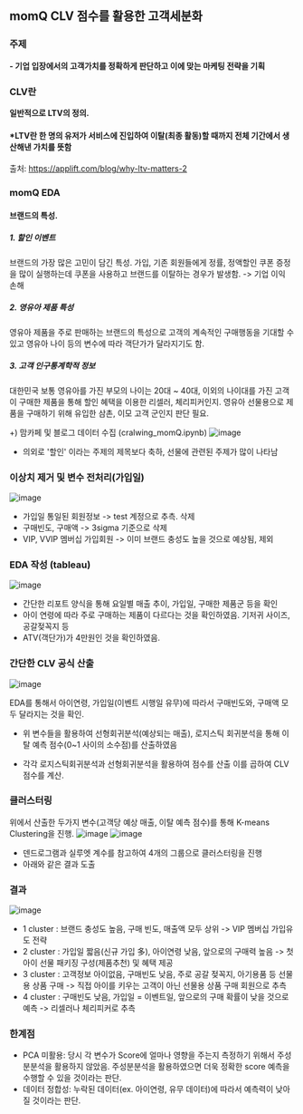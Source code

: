 ## momQ CLV 점수를 활용한 고객세분화

### 주제

__- 기업 입장에서의 고객가치를 정확하게 판단하고 이에 맞는 마케팅 전략을 기획__

### CLV란

__일반적으로 LTV의 정의.__
#### *LTV란 한 명의 유저가 서비스에 진입하여 이탈(최종 활동)할 때까지 전체 기간에서 생산해낸 가치를 뜻함
출처: https://applift.com/blog/why-ltv-matters-2

### momQ EDA 

#### __브랜드의 특성.__
##### 1. 할인 이벤트
브랜드의 가장 많은 고민이 담긴 특성. 
가입, 기존 회원들에게 정률, 정액할인 쿠폰 증정을 많이 실행하는데 
쿠폰을 사용하고 브랜드를 이탈하는 경우가 발생함. -> 기업 이익 손해
##### 2. 영유아 제품 특성
영유아 제품을 주로 판매하는 브랜드의 특성으로 고객의 계속적인 구매행동을
기대할 수 있고 영유아 나이 등의 변수에 따라 객단가가 달라지기도 함. 
##### 3. 고객 인구통계학적 정보
대한민국 보통 영유아를 가진 부모의 나이는 20대 ~ 40대, 이외의 나이대를 가진 고객이 
구매한 제품을 통해 할인 혜택을 이용한 리셀러, 체리피커인지. 영유아 선물용으로
제품을 구매하기 위해 유입한 삼촌, 이모 고객 군인지 판단 필요. 

+) 맘카페 및 블로그 데이터 수집 (cralwing_momQ.ipynb)
![image](https://user-images.githubusercontent.com/58278809/87530497-5da55b00-c6cb-11ea-92be-d5bf6e6a9eb5.png)

- 의외로 '할인' 이라는 주제의 제목보다 축하, 선물에 관련된 주제가 많이 나타남

### 이상치 제거 및 변수 전처리(가입일)
![image](https://user-images.githubusercontent.com/58278809/87530586-7f064700-c6cb-11ea-9cb1-abc071b64703.png)

- 가입일 통일된 회원정보 -> test 계정으로 추측. 삭제
- 구매빈도, 구매액 -> 3sigma 기준으로 삭제
- VIP, VVIP 멤버십 가입회원 -> 이미 브랜드 충성도 높을 것으로 예상됨, 제외
### EDA 작성 (tableau) 
![image](https://user-images.githubusercontent.com/58278809/87530101-e1127c80-c6ca-11ea-852b-08cd3a12c3ab.png)

- 간단한 리포트 양식을 통해 요일별 매출 추이, 가입일, 구매한 제품군 등을 확인
- 아이 연령에 따라 주로 구매하는 제품이 다르다는 것을 확인하였음. 기저귀 사이즈, 공갈젖꼭지 등 
- ATV(객단가)가 4만원인 것을 확인하였음.

### 간단한 CLV 공식 산출
![image](https://user-images.githubusercontent.com/58278809/87530639-904f5380-c6cb-11ea-9873-472b8ee8c7ad.png)

EDA를 통해서 아이연령, 가입일(이벤트 시행일 유무)에 따라서 구매빈도와, 구매액 모두 달라지는 것을 확인. 

- 위 변수들을 활용하여 선형회귀분석(예상되는 매출), 로지스틱 회귀분석을 통해 이탈 예측 점수(0~1 사이의 소수점)를 산출하였음

- 각각 로지스틱회귀분석과 선형회귀분석을 활용하여 점수를 산출
이를 곱하여 CLV 점수를 계산. 


### 클러스터링

위에서 산출한 두가지 변수(고객당 예상 매출, 이탈 예측 점수)를 통해 K-means Clustering을 진행.
![image](https://user-images.githubusercontent.com/58278809/87530713-abba5e80-c6cb-11ea-9c1d-491309158423.png)
![image](https://user-images.githubusercontent.com/58278809/87530726-b1b03f80-c6cb-11ea-8669-8bb03066f1ca.png)

- 덴드로그램과 실루엣 계수를 참고하여 4개의 그룹으로 클러스터링을 진행
- 아래와 같은 결과 도출

### 결과
![image](https://user-images.githubusercontent.com/58278809/87530774-c391e280-c6cb-11ea-8c92-00c6da3dcc2a.png)
* 1 cluster : 브랜드 충성도 높음, 구매 빈도, 매출액 모두 상위 -> VIP 멤버십 가입유도 전략 
* 2 cluster : 가입일 짧음(신규 가입 多), 아이연령 낮음, 앞으로의 구매력 높음 -> 첫 아이 선물 패키징 구성(제품추천) 및 혜택 제공
* 3 cluster : 고객정보 아이없음, 구매빈도 낮음, 주로 공갈 젖꼭지, 아기용품 등 선물용 상품 구매 -> 직접 아이를 키우는 고객이 아닌 선물용 상품 구매 회원으로 추측 
* 4 cluster : 구매빈도 낮음, 가입일 = 이벤트일, 앞으로의 구매 확률이 낮을 것으로 예측 -> 리셀러나 체리피커로 추측 

### 한계점

* PCA 미활용: 당시 각 변수가 Score에 얼마나 영향을 주는지 측정하기 위해서 주성분분석을 활용하지 않았음. 주성분분석을 활용하였으면 더욱 정확한 score 예측을 수행할 수 있을 것이라는 판단. 
* 데이터 정합성: 누락된 데이터(ex. 아이연령, 유무 데이터)에 따라서 예측력이 낮아질 것이라는 판단. 


```python

```
